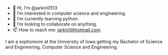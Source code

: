 - 👋 Hi, I’m @jarkin0513
- 👀 I’m interested in computer science and engineering.
- 🌱 I’m currently learning python. 
- 💞️ I’m looking to collaborate on anything.
- 📫 How to reach me: jarkin1@hotmail.com

I am a sophomore at the University of Iowa getting my Bachelor of Science and Engineering, Computer Science and Engineering.  

<!---
jarkin0513/jarkin0513 is a ✨ special ✨ repository because its `README.md` (this file) appears on your GitHub profile.
You can click the Preview link to take a look at your changes.
--->
